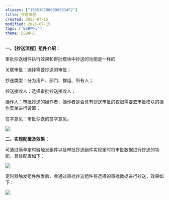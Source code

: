 ```yaml
---
aliases: ["1965387808990333452"]
title: 抄送流程
created: 2025-07-15
modified: 2025-07-15
tags: ['ESB中心']
theme: ESB中心
---
```


**一、【抄送流程】组件介绍：**

审批抄送组件执行效果和审批模块中抄送的功能是一样的

关联审批：选择需要抄送的审批；

抄送类型：分为用户、部门、群组、所有人；

抄送接收人：选择审批抄送接收人；

操作人：审批抄送的操作者，操作者是否具有抄送审批的权限需要去审批模块的操作菜单进行设置；

签字意见：审批抄送的签字意见。

![](064785fa63f02a5d1e168b8404611cfd.jpg)

**二、实现配置及效果：**

可通过简单定时器触发组件以及审批抄送组件实现定时将审批数据进行抄送的功能，具体配置如下：

![](69f160147bcb280f281a84aab0f67784.jpg)

定时器触发组件触发后，会通过审批抄送组件将选择的审批数据进行抄送，效果如下：

![](3379952dc0e3f97dfd9d554d24b81cde.jpg)